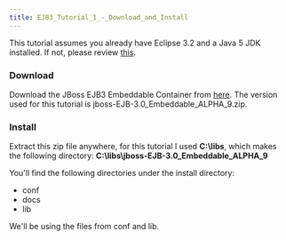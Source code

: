 ```yaml
---
title: EJB3_Tutorial_1_-_Download_and_Install
---
```

This tutorial assumes you already have Eclipse 3.2 and a Java 5 JDK installed. If not, please review [this]({{_site.pagesurl}}/JPA_Tutorial_1_-_Initial_Setup).

### Download
Download the JBoss EJB3 Embeddable Container from [here](http://sourceforge.net/project/showfiles.php?group_id=22866&package_id=132063). The version used for this tutorial is jboss-EJB-3.0_Embeddable_ALPHA_9.zip.

### Install
Extract this zip file anywhere, for this tutorial I used **C:\libs**, which makes the following directory: **C:\libs\jboss-EJB-3.0_Embeddable_ALPHA_9**

You'll find the following directories under the install directory:
* conf
* docs
* lib

We'll be using the files from conf and lib.
